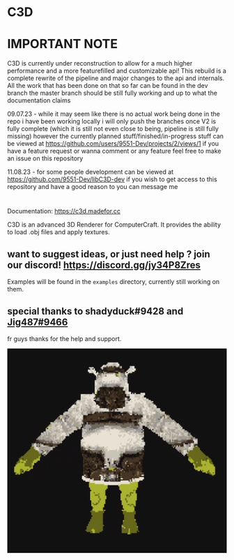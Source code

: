 # C3D

# IMPORTANT NOTE
C3D is currently under reconstruction to allow for a much higher performance and a more featurefilled and customizable api!
This rebuild is a complete rewrite of the pipeline and major changes to the api and internals. All the work that has been done on that so far can be found in the dev branch
the master branch should be still fully working and up to what the documentation claims

09.07.23 - while it may seem like there is no actual work being done in the repo i have been working locally
i will only push the branches once V2 is fully complete (which it is still not even close to being, pipeline is still fully missing)
however the currently planned stuff/finished/in-progress stuff can be viewed at https://github.com/users/9551-Dev/projects/2/views/1
if you have a feature request or wanna comment or any feature feel free to make an issue on this repository

11.08.23 - for some people development can be viewed at https://github.com/9551-Dev/libC3D-dev
if you wish to get access to this repository and have a good reason to you can message me
# 

Documentation: https://c3d.madefor.cc

C3D is an advanced 3D Renderer for ComputerCraft.
It provides the ability to load .obj files and apply textures.

## want to suggest ideas, or just need help ? join our discord! https://discord.gg/jy34P8Zres

Examples will be found in the `examples` directory, currently still working on them.

## special thanks to shadyduck#9428 and [Jig487#9466](https://github.com/jig487)
fr guys thanks for the help and support.

![3D shrek model with a texture](/shrek.png?raw=true "3D shrek model with a texture")
